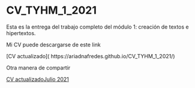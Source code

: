 # CV_TYHM_1_2021
Esta es la entrega del trabajo completo del módulo 1: creación de textos e hipertextos.
<p>

Mi CV puede descargarse de este link
<p>
[CV actualizado]( https://ariadnafredes.github.io/CV_TYHM_1_2021/)
  <p>

Otra manera de compartir 
  <p>
    
  <a href="https://ariadnafredes.github.io/CV_TYHM_1_2021/"> CV actualizadoJulio 2021 </a>

